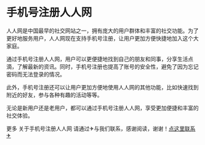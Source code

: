 # 手机号注册人人网

人人网是中国最早的社交网站之一，拥有庞大的用户群体和丰富的社交功能。为了更好地服务用户，人人网现在支持手机号注册，让用户更加方便快捷地加入这个大家庭。

通过手机号注册人人网，用户可以更便捷地找到自己的朋友和同事，分享生活点滴，了解最新的资讯。同时，手机号注册也提高了账号的安全性，避免了因为忘记密码而无法登录的情况。

此外，手机号注册还可以让用户更加方便地使用人人网的其他功能，比如快速找到附近的好友，参与各种有趣的活动等等。

无论是新用户还是老用户，都可以通过手机号注册人人网，享受更加便捷和丰富的社交体验。

更多 关于手机号注册人人网 请通过✈与我们联系，感谢阅读，谢谢！[点这里联系✈](https://ads.k02.cc)